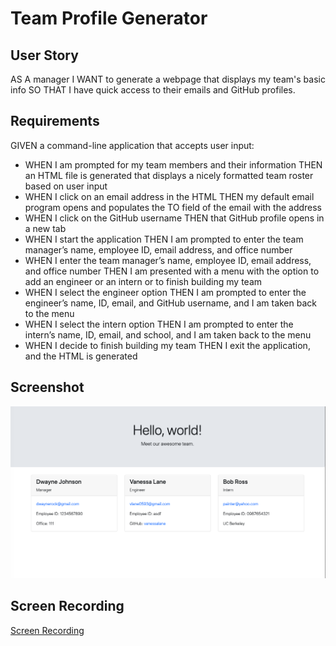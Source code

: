 # Team Profile Generator

## User Story
AS A manager I WANT to generate a webpage that displays my team's basic info SO THAT I have quick access to their emails and GitHub profiles.

## Requirements
GIVEN a command-line application that accepts user input:
- WHEN I am prompted for my team members and their information THEN an HTML file is generated that displays a nicely formatted team roster based on user input
- WHEN I click on an email address in the HTML THEN my default email program opens and populates the TO field of the email with the address
- WHEN I click on the GitHub username THEN that GitHub profile opens in a new tab
- WHEN I start the application THEN I am prompted to enter the team manager’s name, employee ID, email address, and office number
- WHEN I enter the team manager’s name, employee ID, email address, and office number THEN I am presented with a menu with the option to add an engineer or an intern or to finish building my team
- WHEN I select the engineer option THEN I am prompted to enter the engineer’s name, ID, email, and GitHub username, and I am taken back to the menu
- WHEN I select the intern option THEN I am prompted to enter the intern’s name, ID, email, and school, and I am taken back to the menu
- WHEN I decide to finish building my team THEN I exit the application, and the HTML is generated

## Screenshot
![Screenshot](https://github.com/vanessalane/team-profile-generator/blob/master/generated_profile_screenshot.png)

## Screen Recording
[Screen Recording](https://drive.google.com/file/d/18_6-BdsgGdE9ZMrPUpb0M0-WS3kDmd9b/view)

